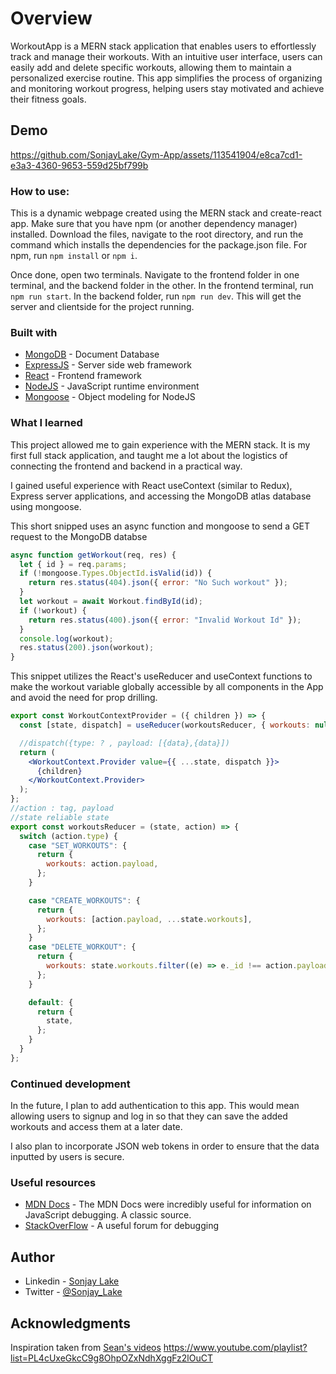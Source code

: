 # Overview
  WorkoutApp is a MERN stack application that enables users to effortlessly track and manage their workouts. With an intuitive user interface, users can easily add and delete specific workouts, allowing them to maintain a personalized exercise routine. This app simplifies the process of organizing and monitoring workout progress, helping users stay motivated and achieve their fitness goals.

## Demo


https://github.com/SonjayLake/Gym-App/assets/113541904/e8ca7cd1-e3a3-4360-9653-559d25bf799b



### How to use:

  This is a dynamic webpage created using the MERN stack and create-react app. Make sure
  that you have npm (or another dependency manager) installed. Download the files, navigate
  to the root directory, and run the command which installs the dependencies for the package.json
  file. For npm, run `npm install` or `npm i`.

  Once done, open two terminals. Navigate to the frontend folder in one terminal, and the backend 
  folder in the other. In the frontend terminal, run `npm run start`. In the backend folder,
  run `npm run dev`. This will get the server and clientside for the project running.

### Built with

- [MongoDB](https://www.mongodb.com/) - Document Database
- [ExpressJS](https://expressjs.com/) - Server side web framework
- [React](https://react.dev/) - Frontend framework
- [NodeJS](https://nodejs.org/en) - JavaScript runtime environment
- [Mongoose](https://mongoosejs.com/) - Object modeling for NodeJS

### What I learned
  This project allowed me to gain experience with the MERN stack. It is
  my first full stack application, and taught me a lot about the logistics
  of connecting the frontend and backend in a practical way. 

  I gained useful experience with React useContext (similar to Redux),
  Express server applications, and accessing the MongoDB atlas database
  using mongoose.



This short snipped uses an async function 
and mongoose to send a GET request to the MongoDB databse
```js
async function getWorkout(req, res) {
  let { id } = req.params;
  if (!mongoose.Types.ObjectId.isValid(id)) {
    return res.status(404).json({ error: "No Such workout" });
  }
  let workout = await Workout.findById(id);
  if (!workout) {
    return res.status(400).json({ error: "Invalid Workout Id" });
  }
  console.log(workout);
  res.status(200).json(workout);
}
```

This snippet utilizes the React's 
useReducer and useContext functions to make the workout
variable globally accessible by all components in the App
and avoid the need for prop drilling.
```jsx
export const WorkoutContextProvider = ({ children }) => {
  const [state, dispatch] = useReducer(workoutsReducer, { workouts: null });

  //dispatch({type: ? , payload: [{data},{data}])
  return (
    <WorkoutContext.Provider value={{ ...state, dispatch }}>
      {children}
    </WorkoutContext.Provider>
  );
};
//action : tag, payload
//state reliable state
export const workoutsReducer = (state, action) => {
  switch (action.type) {
    case "SET_WORKOUTS": {
      return {
        workouts: action.payload,
      };
    }

    case "CREATE_WORKOUTS": {
      return {
        workouts: [action.payload, ...state.workouts],
      };
    }
    case "DELETE_WORKOUT": {
      return {
        workouts: state.workouts.filter((e) => e._id !== action.payload._id),
      };
    }

    default: {
      return {
        state,
      };
    }
  }
};
```

### Continued development

In the future, I plan to add authentication to this app.
This would mean allowing users to signup and log in so that
they can save the added workouts and access them at a later date.

I also plan to incorporate JSON web tokens in order to ensure that
the data inputted by users is secure.
### Useful resources

- [MDN Docs](https://developer.mozilla.org/en-US/) - The MDN Docs were incredibly useful for information on JavaScript debugging. A classic source.
- [StackOverFlow](https://stackoverflow.com/) - A useful forum for debugging 

## Author

- Linkedin - [Sonjay Lake](https://www.linkedin.com/in/sonjay-l-24a4a0126/)
- Twitter - [@Sonjay_Lake](https://twitter.com/Sonjay_Lake)


## Acknowledgments
Inspiration taken from [Sean's videos](https://www.youtube.com/watch?v=-ONUyenGnWw&t=44s) https://www.youtube.com/playlist?list=PL4cUxeGkcC9g8OhpOZxNdhXggFz2lOuCT

